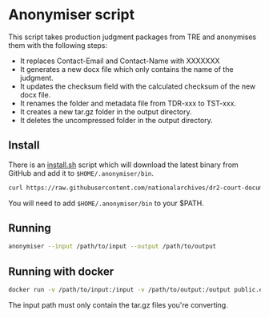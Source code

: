 # Anonymiser script

This script takes production judgment packages from TRE and anonymises them with the following steps:

* It replaces Contact-Email and Contact-Name with XXXXXXX
* It generates a new docx file which only contains the name of the judgment.
* It updates the checksum field with the calculated checksum of the new docx file.
* It renames the folder and metadata file from TDR-xxx to TST-xxx.
* It creates a new tar.gz folder in the output directory. 
* It deletes the uncompressed folder in the output directory.

## Install
There is an [install.sh](./install.sh) script which will download the latest binary from GitHub and add it to `$HOME/.anonymiser/bin`.
```bash
curl https://raw.githubusercontent.com/nationalarchives/dr2-court-document-package-anonymiser/main/install.sh | sh
```
You will need to add `$HOME/.anonymiser/bin` to your $PATH.

## Running
```bash
anonymiser --input /path/to/input --output /path/to/output
```

## Running with docker
```bash
docker run -v /path/to/input:/input -v /path/to/output:/output public.ecr.aws/u4s1g5v1/anonymiser
```

The input path must only contain the tar.gz files you're converting.
